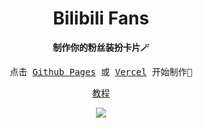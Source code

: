<div align="center">
  <h1>Bilibili Fans</h1>
</div>

<p align="center">
  <strong><samp>制作你的粉丝装扮卡片🪄</samp></strong>
</p>

<p align="center">
  <samp>点击 <a href="https://bernankez.github.io/BilibiliFans" target="_blank">Github Pages</a> 或 <a href="https://bilibili-fans.vercel.app" target="_blank">Vercel</a> 开始制作🎉</samp>
</p>

<p align="center">
  <samp><a href="https://www.bilibili.com/video/BV1AB4y1J75V/" target="_blank">教程</a></samp>
</p>

<p align="center">
  <img src="https://user-images.githubusercontent.com/23058788/191068507-c8a145ae-c43e-4b5f-9486-bdf368e52967.png">
</p>

